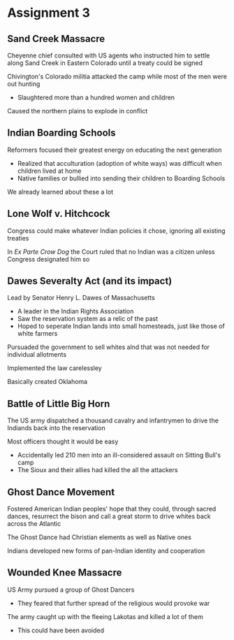 # Assignment 3

## Sand Creek Massacre

Cheyenne chief consulted with US agents who instructed him to settle along
Sand Creek in Eastern Colorado until a treaty could be signed

Chivington's Colorado militia attacked the camp while most of the men were out hunting
- Slaughtered more than a hundred women and children

Caused the northern plains to explode in conflict

## Indian Boarding Schools

Reformers focused their greatest energy on educating the next generation
- Realized that acculturation (adoption of white ways) was difficult when
  children lived at home
- Native families or bullied into sending their children to Boarding Schools

We already learned about these a lot

## Lone Wolf v. Hitchcock

Congress could make whatever Indian policies it chose, ignoring all existing treaties

In *Ex Parte Crow Dog* the Court ruled that no Indian was a citizen unless
Congress designated him so

## Dawes Severalty Act (and its impact)         

Lead by Senator Henry L. Dawes of Massachusetts
- A leader in the Indian Rights Association
- Saw the reservation system as a relic of the past
- Hoped to seperate Indian lands into small homesteads, just like those of white farmers

Pursuaded the government to sell whites alnd that was not needed for individual allotments

Implemented the law carelessley

Basically created Oklahoma

## Battle of Little Big Horn

The US army dispatched a thousand cavalry and infantrymen to drive the Indiands
back into the reservation

Most officers thought it would be easy
- Accidentally led 210 men into an ill-considered assault on Sitting Bull's camp
- The Sioux and their allies had killed the all the attackers

## Ghost Dance Movement                             

Fostered American Indian peoples' hope that they could, through sacred dances,
resurrect the bison and call a great storm to drive whites back across the
Atlantic

The Ghost Dance had Christian elements as well as Native ones

Indians developed new forms of pan-Indian identity and cooperation

## Wounded Knee Massacre

US Army pursued a group of Ghost Dancers
- They feared that further spread of the religious would provoke war

The army caught up with the fleeing Lakotas and killed a lot of them
- This could have been avoided
